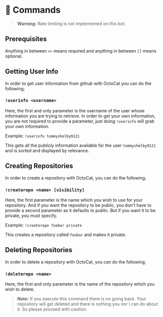 # 🤖 Commands

> **Warning:** Rate limiting is not implemented on this bot.

## Prerequisites

Anything in between `<>` means required and anything in between `[]` means optional.

## Getting User Info

In order to get user information from github with OctoCat you can do the following;

### `!userinfo <username>`

Here, the first and only parameter is the username of the user whose information you are trying to retrieve. In order to get your own information, you are not required to provide a parameter, just doing `!userinfo` will grab your own information.

Example: `!userinfo tommyshelby9121`

This gets all the publicly information available for the user `tommyshelby9121` and is sorted and displayed by relevance.

## Creating Repositories

In order to create a repository with OctoCat, you can do the following;

### `!createrepo <name> [visibility]`

Here, the first parameter is the name which you wish to use for your repository. And if you want the repository to be public, you don't have to provide a second parameter as it defaults to public. But if you want it to be private, you must specify.

Example: `!createrepo foobar private`

This creates a repository called `foobar` and makes it private.

## Deleting Repositories

In order to delete a repository with OctoCat, you can do the following;

### `!deleterepo <name>`

Here, the first and only parameter is the name of the repository which you wish to delete.

> **Note:** If you execute this command there is no going back. Your repository will get deleted and there is nothing you nor I can do about it. So please proceed with caution.
